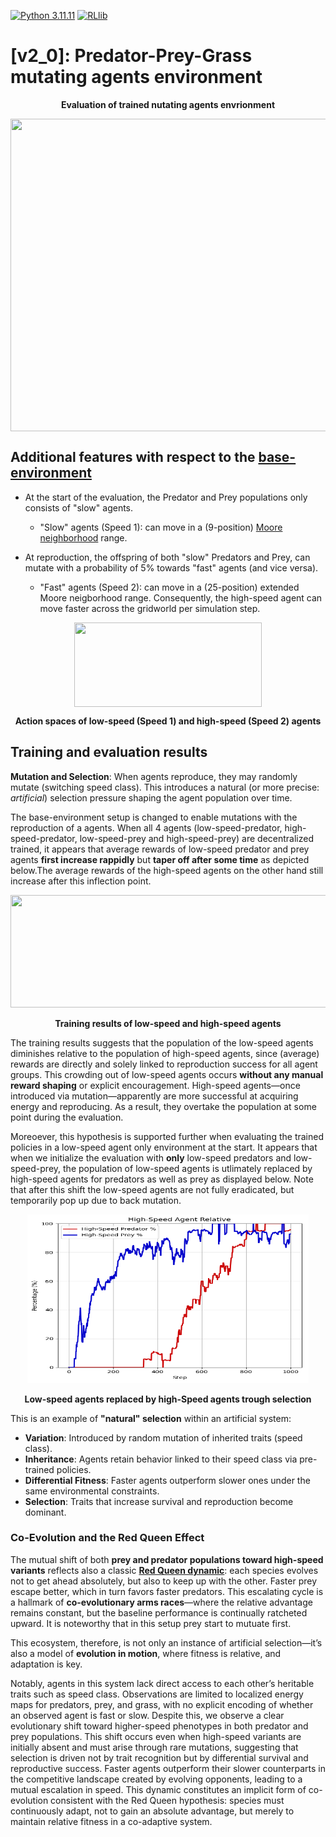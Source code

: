 [![Python 3.11.11](https://img.shields.io/badge/python-3.11.11-blue.svg)](https://www.python.org/downloads/release/python-31111/)
[![RLlib](https://img.shields.io/badge/RLlib-v2.46.0-blue)](https://docs.ray.io/en/latest/rllib/)


# [v2_0]: Predator-Prey-Grass mutating agents environment


<p align="center">
    <b>Evaluation of trained nutating agents envrionment</b></p>
<p align="center">
    <img align="center" src="../../../../assets/images/gifs/rllib_pygame_1000_two_speed.gif" width="600" height="500" />
</p>

## Additional features with respect to the [base-environment](https://github.com/doesburg11/PredPreyGrass/tree/main/src/predpreygrass/rllib/v1_0)

* At the start of the evaluation, the Predator and Prey populations only consists of "slow" agents.
  * "Slow" agents (Speed 1): can move in a (9-position) [Moore neighborhood](https://en.wikipedia.org/wiki/Moore_neighborhood) range.

* At reproduction, the offspring of both "slow" Predators and Prey, can mutate with a probability of 5% towards "fast" agents (and vice versa).
  * "Fast" agents (Speed 2): can move in a (25-position) extended Moore neigborhood range. Consequently, the high-speed agent can move faster across the gridworld per simulation step.


<p align="center">
    <img align="center" src="../../../../assets/images/readme/high-low-speed-agent.png" width="300" height="135"/>
    <p align="center"><b>Action spaces of low-speed (Speed 1) and high-speed (Speed 2) agents</b></p>
</p>


## Training and evaluation results

**Mutation and Selection**: When agents reproduce, they may randomly mutate (switching speed class). This introduces a natural (or more precise: *artificial*) selection pressure shaping the agent population over time.

The base-environment setup is changed to enable mutations with the reproduction of a agents. When all 4 agents (low-speed-predator, high-speed-predator, low-speed-prey and high-speed-prey) are decentralized trained, it appears that average rewards of low-speed predator and prey agents **first increase rappidly** but **taper off after some time** as depicted below.The average rewards of the high-speed agents on the other hand still increase after this inflection point.

<p align="center">
    <img src="../../../../assets/images/readme/training_low_v_high_speed.png" width="880" height="180"/>
    <p align="center"><b>Training results of low-speed and high-speed agents</b></p>
</p>

The training results suggests that the population of the low-speed agents diminishes relative to the population of high-speed agents, since (average) rewards are directly and solely linked to reproduction success for all agent groups. This crowding out of low-speed agents occurs **without any manual reward shaping** or explicit encouragement. High-speed agents—once introduced via mutation—apparently are more successful at acquiring energy and reproducing. As a result, they overtake the population at some point during the evaluation.

Moreoever, this hypothesis is supported further when evaluating the trained policies in a low-speed agent only environment at the start. It appears that when we initialize the evaluation with **only** low-speed predators and low-speed-prey, the population of low-speed agents is utlimately replaced by high-speed agents for predators as well as prey as displayed below. Note that after this shift the low-speed agents are not fully eradicated, but temporarily pop up due to back mutation.

<p align="center">
    <img src="../../../../assets/images/readme/high_speed_agent_population_share.png" width="450" height="270"/>
    <p align="center"><b>Low-speed agents replaced by high-Speed agents trough selection</b></p>
</p>


This is an example of **"natural" selection** within an artificial system:
- **Variation**: Introduced by random mutation of inherited traits (speed class).
- **Inheritance**: Agents retain behavior linked to their speed class via pre-trained policies.
- **Differential Fitness**: Faster agents outperform slower ones under the same environmental constraints.
- **Selection**: Traits that increase survival and reproduction become dominant.

### Co-Evolution and the Red Queen Effect

The mutual shift of both **prey and predator populations toward high-speed variants** reflects also a classic [**Red Queen dynamic**](https://en.wikipedia.org/wiki/Red_Queen_hypothesis): each species evolves not to get ahead absolutely, but also to keep up with the other. Faster prey escape better, which in turn favors faster predators. This escalating cycle is a hallmark of **co-evolutionary arms races**—where the relative advantage remains constant, but the baseline performance is continually ratcheted upward. It is noteworthy that in this setup prey start to mutuate first.

This ecosystem, therefore, is not only an instance of artificial selection—it’s also a model of **evolution in motion**, where fitness is relative, and adaptation is key.

Notably, agents in this system lack direct access to each other’s heritable traits such as speed class. Observations are limited to localized energy maps for predators, prey, and grass, with no explicit encoding of whether an observed agent is fast or slow. Despite this, we observe a clear evolutionary shift toward higher-speed phenotypes in both predator and prey populations. This shift occurs even when high-speed variants are initially absent and must arise through rare mutations, suggesting that selection is driven not by trait recognition but by differential survival and reproductive success. Faster agents outperform their slower counterparts in the competitive landscape created by evolving opponents, leading to a mutual escalation in speed. This dynamic constitutes an implicit form of co-evolution consistent with the Red Queen hypothesis: species must continuously adapt, not to gain an absolute advantage, but merely to maintain relative fitness in a co-adaptive system.
